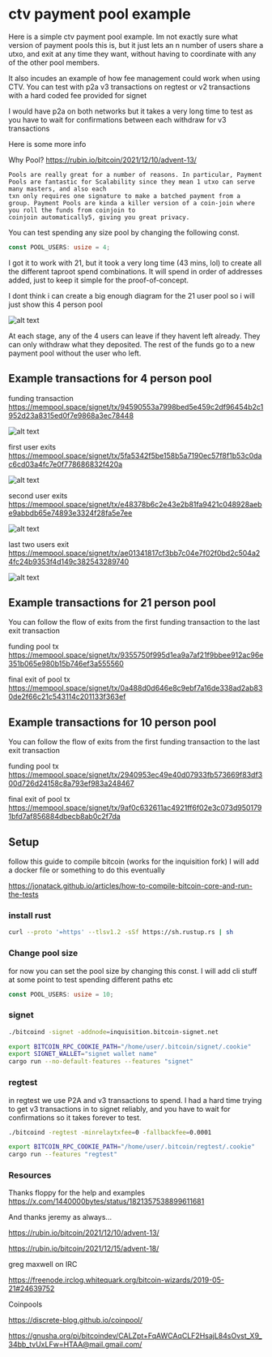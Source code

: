 # ctv payment pool example

Here is a simple ctv payment pool example. Im not exactly sure what version of payment pools this is, but it just lets an n number of users share a utxo, and exit at any time they want, without having to coordinate with any of the other pool members.

It also incudes an example of how fee management could work when using CTV. You can test with p2a v3 transactions on regtest or v2 transactions with a hard coded fee provided for signet

I would have p2a on both networks but it takes a very long time to test as you have to wait for confirmations between each withdraw for v3 transactions

Here is some more info

Why Pool? https://rubin.io/bitcoin/2021/12/10/advent-13/
```
Pools are really great for a number of reasons. In particular, Payment Pools are fantastic for Scalability since they mean 1 utxo can serve many masters, and also each
txn only requires one signature to make a batched payment from a group. Payment Pools are kinda a killer version of a coin-join where you roll the funds from coinjoin to
coinjoin automatically5, giving you great privacy.
```

You can test spending any size pool by changing the following const.

```rust
const POOL_USERS: usize = 4;
```

I got it to work with 21, but it took a very long time (43 mins, lol) to create all the different taproot spend combinations. It will spend in order of addresses added, just to keep it simple for the proof-of-concept.

I dont think i can create a big enough diagram for the 21 user pool so i will just show this 4 person pool

![alt text](image.png)

At each stage, any of the 4 users can leave if they havent left already. They can only withdraw what they deposited. The rest of the funds go to a new payment pool without the user who left.

## Example transactions for 4 person pool

funding transaction https://mempool.space/signet/tx/94590553a7998bed5e459c2df96454b2c1952d23a8315ed0f7e9868a3ec78448

![alt text](image-1.png)

first user exits https://mempool.space/signet/tx/5fa5342f5be158b5a7190ec57f8f1b53c0dac6cd03a4fc7e0f778686832f420a

![alt text](image-2.png)

second user exits https://mempool.space/signet/tx/e48378b6c2e43e2b81fa9421c048928aebe9abbdb65e74893e3324f28fa5e7ee

![alt text](image-3.png)

last two users exit https://mempool.space/signet/tx/ae01341817cf3bb7c04e7f02f0bd2c504a24fc24b9353f4d149c382543289740

![alt text](image-4.png)

## Example transactions for 21 person pool

You can follow the flow of exits from the first funding transaction to the last exit transaction

funding pool tx https://mempool.space/signet/tx/9355750f995d1ea9a7af21f9bbee912ac96e351b065e980b15b746ef3a555560

final exit of pool tx https://mempool.space/signet/tx/0a488d0d646e8c9ebf7a16de338ad2ab830de2f66c21c543114c201133f363ef


## Example transactions for 10 person pool

You can follow the flow of exits from the first funding transaction to the last exit transaction

funding pool tx https://mempool.space/signet/tx/2940953ec49e40d07933fb573669f83df300d726d24158c8a793ef983a248467

final exit of pool tx https://mempool.space/signet/tx/9af0c632611ac4921ff6f02e3c073d9501791bfd7af856884dbecb8ab0c2f7da

## Setup

follow this guide to compile bitcoin (works for the inquisition fork) I will add a docker file or something to do this eventually

https://jonatack.github.io/articles/how-to-compile-bitcoin-core-and-run-the-tests

### install rust

```bash
curl --proto '=https' --tlsv1.2 -sSf https://sh.rustup.rs | sh
```

### Change pool size

for now you can set the pool size by changing this const. I will add cli stuff at some point to test spending different paths etc
```rust
const POOL_USERS: usize = 10;
```

### signet
```bash
./bitcoind -signet -addnode=inquisition.bitcoin-signet.net
```

```bash
export BITCOIN_RPC_COOKIE_PATH="/home/user/.bitcoin/signet/.cookie"
export SIGNET_WALLET="signet wallet name"
cargo run --no-default-features --features "signet"
```

### regtest

in regtest we use P2A and v3 transactions to spend. I had a hard time trying to get v3 transactions in to signet reliably, and you have to wait for confirmations so it takes forever to test.
```bash
./bitcoind -regtest -minrelaytxfee=0 -fallbackfee=0.0001
```
```bash
export BITCOIN_RPC_COOKIE_PATH="/home/user/.bitcoin/regtest/.cookie"
cargo run --features "regtest"
```
### Resources

Thanks floppy for the help and examples https://x.com/1440000bytes/status/1821357538899611681

And thanks jeremy as always...

https://rubin.io/bitcoin/2021/12/10/advent-13/

https://rubin.io/bitcoin/2021/12/15/advent-18/

greg maxwell on IRC

https://freenode.irclog.whitequark.org/bitcoin-wizards/2019-05-21#24639752

Coinpools

https://discrete-blog.github.io/coinpool/

https://gnusha.org/pi/bitcoindev/CALZpt+FqAWCAqCLF2HsajL84sOvst_X9_34bb_tvUxLFw=HTAA@mail.gmail.com/

